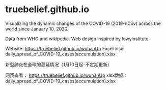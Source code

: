 # truebelief.github.io
Visualizing the dynamic changes of the COVID-19 (2019-nCov) across the world since January 10, 2020.

Data from WHO and wikipedia. Web design inspired by lowyinstitute.

Website: https://truebelief.github.io/wuhanUp
Excel xlsx: daily_spread_of_COVID-19_cases(accumulation).xlsx

新型肺炎在全球的蔓延情况（1月10日起-不定期更新）

网页查看：
https://truebelief.github.io/wuhanUp
xlsx数据：
daily_spread_of_COVID-19_cases(accumulation).xlsx

